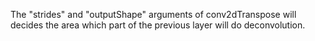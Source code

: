 The "strides" and "outputShape" arguments of conv2dTranspose will decides the area which part of the previous layer will do deconvolution.